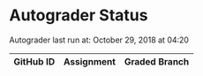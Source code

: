 # Autograder Status
Autograder last run at: October 29, 2018 at 04:20

| GitHub ID | Assignment | Graded Branch |
|-----------|------------|---------------|
